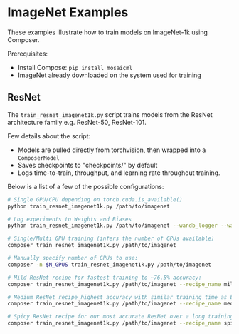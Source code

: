 # ImageNet Examples

These examples illustrate how to train models on ImageNet-1k using Composer.

Prerequisites:
- Install Compose: `pip install mosaicml`
- ImageNet already downloaded on the system used for training

## ResNet

The `train_resnet_imagenet1k.py` script trains models from the ResNet architecture family e.g. ResNet-50, ResNet-101.

Few details about the script:
- Models are pulled directly from torchvision, then wrapped into a `ComposerModel`
- Saves checkpoints to "checkpoints/" by default
- Logs time-to-train, throughput, and learning rate throughout training.

Below is a list of a few of the possible configurations:

```bash
# Single GPU/CPU depending on torch.cuda.is_available()
python train_resnet_imagenet1k.py /path/to/imagenet

# Log experiments to Weights and Biases
python train_resnet_imagenet1k.py /path/to/imagenet --wandb_logger --wandb_entity my_username --wandb_project my_project --wandb_run_name my_run_name

# Single/Multi GPU training (infers the number of GPUs available)
composer train_resnet_imagenet1k.py /path/to/imagenet

# Manually specify number of GPUs to use:
composer -n $N_GPUS train_resnet_imagenet1k.py /path/to/imagenet

# Mild ResNet recipe for fastest training to ~76.5% accuracy:
composer train_resnet_imagenet1k.py /path/to/imagenet --recipe_name mild --train_crop_size 176 --val_crop_size 224 --max_duration 36ep  --loss_name binary_cross_entropy

# Medium ResNet recipe highest accuracy with similar training time as baseline:
composer train_resnet_imagenet1k.py /path/to/imagenet --recipe_name medium --train_crop_size 176 --val_crop_size 224 --max_duration 135ep  --loss_name binary_cross_entropy

# Spicy ResNet recipe for our most accurate ResNet over a long training schedule:
composer train_resnet_imagenet1k.py /path/to/imagenet --recipe_name spicy --train_crop_size 176 --val_crop_size 224 --max_duration 270ep  --loss_name binary_cross_entropy
```